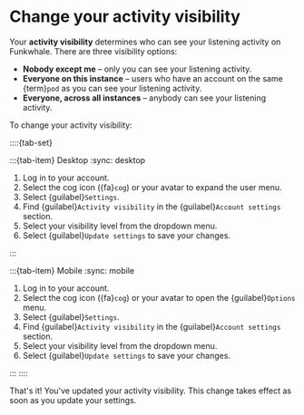 # Change your activity visibility

Your **activity visibility** determines who can see your listening activity on Funkwhale. There are three visibility options:

- **Nobody except me** – only you can see your listening activity.
- **Everyone on this instance** – users who have an account on the same {term}`pod` as you can see your listening activity.
- **Everyone, across all instances** – anybody can see your listening activity.

To change your activity visibility:

::::{tab-set}

:::{tab-item} Desktop
:sync: desktop

1. Log in to your account.
2. Select the cog icon ({fa}`cog`) or your avatar to expand the user menu.
3. Select {guilabel}`Settings`.
4. Find {guilabel}`Activity visibility` in the {guilabel}`Account settings` section.
5. Select your visibility level from the dropdown menu.
6. Select {guilabel}`Update settings` to save your changes.

:::

:::{tab-item} Mobile
:sync: mobile

1. Log in to your account.
2. Select the cog icon ({fa}`cog`) or your avatar to open the {guilabel}`Options` menu.
3. Select {guilabel}`Settings`.
4. Find {guilabel}`Activity visibility` in the {guilabel}`Account settings` section.
5. Select your visibility level from the dropdown menu.
6. Select {guilabel}`Update settings` to save your changes.

:::
::::

That's it! You've updated your activity visibility. This change takes effect as soon as you update your settings.
